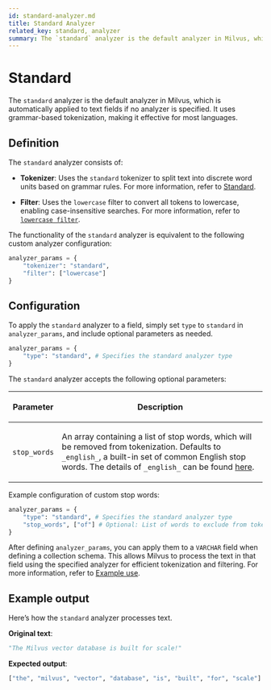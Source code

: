 ```yaml
---
id: standard-analyzer.md
title: Standard​ Analyzer
related_key: standard, analyzer
summary: The `standard` analyzer is the default analyzer in Milvus, which is automatically applied to text fields if no analyzer is specified. It uses grammar-based tokenization, making it effective for most languages.​
---
```


# Standard​

The `standard` analyzer is the default analyzer in Milvus, which is automatically applied to text fields if no analyzer is specified. It uses grammar-based tokenization, making it effective for most languages.​

## Definition​

The `standard` analyzer consists of:​

- **Tokenizer**: Uses the `standard` tokenizer to split text into discrete word units based on grammar rules. For more information, refer to [​Standard](standard-tokenizer.md).​

- **Filter**: Uses the `lowercase` filter to convert all tokens to lowercase, enabling case-insensitive searches. For more information, refer to ​[`lowercase filter`](lowercase-filter.md).

The functionality of the `standard` analyzer is equivalent to the following custom analyzer configuration:​

```python
analyzer_params = {​
    "tokenizer": "standard",​
    "filter": ["lowercase"]​
}​
```

## Configuration​

To apply the `standard` analyzer to a field, simply set `type` to `standard` in `analyzer_params`, and include optional parameters as needed.​

```python
analyzer_params = {​
    "type": "standard", # Specifies the standard analyzer type​
}​
```

The `standard` analyzer accepts the following optional parameters: ​

<table data-block-token="RYdmdh6LRoVtrVxY4RHcvUTxned"><thead><tr><th data-block-token="IbXLd0A89oY8rjxRXsccdHxmn6d" colspan="1" rowspan="1"><p data-block-token="Afe5dOJUIoIEhOxAPyqcUlqdnih">Parameter​</p>

</th><th data-block-token="LpTFdYXm6ox6Rgx5wAWciQjfnjn" colspan="1" rowspan="1"><p data-block-token="LR2QdjlzVoMv8ixoLDScpuhsnxb">Description​</p>

</th></tr></thead><tbody><tr><td data-block-token="AJKvdnlG8oAp8exzFbocIvf9nGf" colspan="1" rowspan="1"><p data-block-token="EXV8djjJtoYolLxllxRcIivYnre"><code>stop_words</code>​</p>

</td><td data-block-token="KWkqdOBuRoPg39xtTqWcf5RQnbb" colspan="1" rowspan="1"><p data-block-token="R8HedE6qTo4UmlxpQaLcE8oNn0b">An array containing a list of stop words, which will be removed from tokenization. Defaults to <code>_english_</code>, a built-in set of common English stop words. The details of <code>_english_</code> can be found <a href="https://github.com/milvus-io/milvus/blob/master/internal/core/thirdparty/tantivy/tantivy-binding/src/stop_words.rs">here</a>.​</p>

</td></tr></tbody></table>

Example configuration of custom stop words:​

```python
analyzer_params = {​
    "type": "standard", # Specifies the standard analyzer type​
    "stop_words", ["of"] # Optional: List of words to exclude from tokenization​
}​
```

After defining `analyzer_params`, you can apply them to a `VARCHAR` field when defining a collection schema. This allows Milvus to process the text in that field using the specified analyzer for efficient tokenization and filtering. For more information, refer to [Example use](analyzer-overview.md#).​

## Example output​

Here’s how the `standard` analyzer processes text.​

**Original text**:​

```python
"The Milvus vector database is built for scale!"​
```

**Expected output**:​

```python
["the", "milvus", "vector", "database", "is", "built", "for", "scale"]​
```